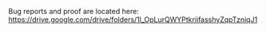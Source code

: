 Bug reports and proof are located here:
https://drive.google.com/drive/folders/1l_OpLurQWYPtkriifasshyZqpTzniqJ1
